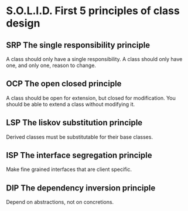 # S.O.L.I.D. First 5 principles of class design


## SRP The single responsibility principle
A class should only have a single responsibility.
A class should only have one, and only one,  reason to change.

## OCP The open closed principle
A class should be open for extension, but closed for modification. You should be 
able to extend a class without modifying it.

## LSP The liskov substitution principle
Derived classes must be substitutable for their base classes.

## ISP The interface segregation principle
Make fine grained interfaces that are client specific.

## DIP The dependency inversion principle
Depend on abstractions, not on concretions.




